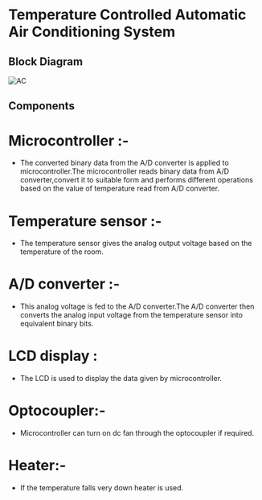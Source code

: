 # Temperature Controlled Automatic Air Conditioning System
## Block Diagram
![AC](https://user-images.githubusercontent.com/98874290/154834601-2ebe34ab-6871-4ea3-8c00-378879353c37.png)
## Components
# Microcontroller :-
 * The converted binary data from the A/D converter is applied to microcontroller.The microcontroller reads binary data from A/D converter,convert it to suitable form and performs different operations based on the value of temperature read from A/D converter.
# Temperature sensor :- 
* The temperature sensor gives the analog output voltage based on the temperature of the room.
# A/D converter :-
* This analog voltage is fed to the A/D converter.The A/D converter then converts the analog input voltage from the temperature sensor into equivalent binary bits.
# LCD display :
* The LCD is used to display the data given by microcontroller.
# Optocoupler:-
* Microcontroller can turn on dc fan through the optocoupler if required.
# Heater:-
* If the temperature falls very down heater is used.